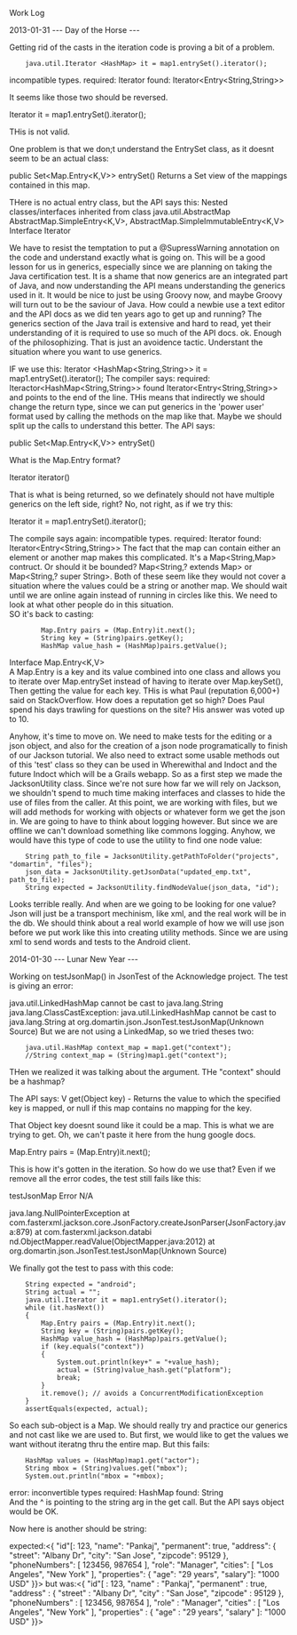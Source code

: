 Work Log

2013-01-31 --- Day of the Horse ---

Getting rid of the casts in the iteration code is proving a bit of a problem.

        java.util.Iterator <HashMap> it = map1.entrySet().iterator();
incompatible types.
required: Iterator <HashMap>
found:	  Iterator<Entry<String,String>>

It seems like those two should be reversed.

Iterator <HashMap> it = map1.entrySet().iterator()<HashMap>;

THis is not valid.

One problem is that we don;t understand the EntrySet class, as it doesnt seem to be an actual class:

public Set<Map.Entry<K,V>> entrySet() Returns a Set view of the mappings contained in this map.

THere is no actual entry class, but the API says this: Nested classes/interfaces inherited from class java.util.AbstractMap
AbstractMap.SimpleEntry<K,V>, AbstractMap.SimpleImmutableEntry<K,V>
Interface Iterator<E>

We have to resist the temptation to put a @SupressWarning annotation on the code and understand exactly what is going on.  This will be a good lesson for us in generics, especially since we are planning on taking the Java certification test.  It is a shame that now generics are an integrated part of Java, and now understanding the API means understanding the generics used in it.  It would be nice to just be using Groovy now, and maybe Groovy will turn out to be the saviour of Java.  How could a newbie use a text editor and the API docs as we did ten years ago to get up and running?  The generics section of the Java trail is extensive and hard to read, yet their understanding of it is required to use so much of the API docs.
ok.  Enough of the philosophizing.  That is just an avoidence tactic.  Understant the situation where you want to use generics.

IF we use this:
Iterator <HashMap<String,String>> it = map1.entrySet().iterator();
The compiler says:
required: Iteractor<HashMap<String,String>> 
found Iterator<Entry<String,String>>
and points to the end of the line.  THis means that indirectly we should change the return type, since we can put generics in the 'power user' format used by calling the methods on the map like that.  Maybe we should split up the calls to understand this better.  The API says:

public Set<Map.Entry<K,V>> entrySet()

What is the Map.Entry format?

Iterator<E>	iterator()

That is what is being returned, so we definately should not have multiple generics on the left side, right?  No, not right, as if we try this:

Iterator <String> it = map1.entrySet().iterator();

The compile says again: incompatible types.
required: Iterator<String>
found:	  Iterator<Entry<String,String>>
The fact that the map can contain either an element or another map makes this complicated.
It's a Map<String,Map> contruct.  Or should it be bounded?
Map<String,? extends Map>  or Map<String,? super String>.  Both of these seem like they would not cover a situation where the values could be a string or another map.
We should wait until we are online again instead of running in circles like this.  We need to look at what other people do in this situation.  
SO it's back to casting:

            Map.Entry pairs = (Map.Entry)it.next();
            String key = (String)pairs.getKey();
            HashMap value_hash = (HashMap)pairs.getValue();

Interface Map.Entry<K,V>    
A Map.Entry is a key and its value combined into one class and allows you to iterate over Map.entrySet instead of having to iterate over Map.keySet(), Then getting the value for each key.
THis is what Paul (reputation 6,000+) said on StackOverflow.  How does a reputation get so high?  Does Paul spend his days trawling for questions on the site?  His answer was voted up to 10.

Anyhow, it's time to move on.  We need to make tests for the editing or a json object, and also for the creation of a json node programatically to finish of our Jackson tutorial.
We also need to extract some usable methods out of this 'test' class so they can be used in Wherewithal and Indoct and the future Indoct which will be a Grails webapp.
So as a first step we made the JacksonUtility class.  Since we're not sure how far we will rely on Jackson, we shouldn't spend to much time making interfaces and classes to hide the use of files from the caller.  At this point, we are working with files, but we will add methods for working with objects or whatever form we get the json in.
We are going to have to think about logging however.
But since we are offline we can't download something like commons logging.
Anyhow, we would have this type of code to use the utility to find one node value:

        String path_to_file = JacksonUtility.getPathToFolder("projects", "domartin", "files");
        json_data = JacksonUtility.getJsonData("updated_emp.txt", path_to_file);
        String expected = JacksonUtility.findNodeValue(json_data, "id");

Looks terrible really.  And when are we going to be looking for one value?  Json will just be a transport mechinism, like xml, and the real work will be in the db.  We should think about a real world example of how we will use json before we put work like this into creating utility methods.
Since we are using xml to send words and tests to the Android client.




2014-01-30 --- Lunar New Year ---

Working on testJsonMap() in JsonTest of the Acknowledge project.  The test is giving an error:

java.util.LinkedHashMap cannot be cast to java.lang.String
java.lang.ClassCastException: java.util.LinkedHashMap cannot be cast to java.lang.String
at org.domartin.json.JsonTest.testJsonMap(Unknown Source)
But we are not using a LinkedMap, so we tried theses two:

        java.util.HashMap context_map = map1.get("context");
        //String context_map = (String)map1.get("context");
THen we realized it was talking about the argument.  THe "context" should be a hashmap?

The API says: V	get(Object key) - Returns the value to which the specified key is mapped, or null if this map contains no mapping for the key.

That Object key doesnt sound like it could be a map.  This is what we are trying to get.  Oh, we can't paste it here from the hung google docs.

Map.Entry pairs = (Map.Entry)it.next();

This is how it's gotten in the iteration.  So how do we use that?  Even if we remove all the error codes, the test still fails like this:

testJsonMap	Error	N/A

java.lang.NullPointerException
at com.fasterxml.jackson.core.JsonFactory.createJsonParser(JsonFactory.java:879)
at com.fasterxml.jackson.databi
nd.ObjectMapper.readValue(ObjectMapper.java:2012)
at org.domartin.json.JsonTest.testJsonMap(Unknown Source)

We finally got the test to pass with this code:

        String expected = "android";
        String actual = "";  
        java.util.Iterator it = map1.entrySet().iterator();
        while (it.hasNext()) 
        {
            Map.Entry pairs = (Map.Entry)it.next();
            String key = (String)pairs.getKey();
            HashMap value_hash = (HashMap)pairs.getValue();
            if (key.equals("context"))
            {
                System.out.println(key+" = "+value_hash);
                actual = (String)value_hash.get("platform");
                break;
            }
            it.remove(); // avoids a ConcurrentModificationException
        }
        assertEquals(expected, actual);

So each sub-object is a Map.  We should really try and practice our generics and not cast like we are used to.  But first, we would like to get the values we want without iteratng thru the entire map.  But this fails:

        HashMap values = (HashMap)map1.get("actor");
        String mbox = (String)values.get("mbox");
        System.out.println("mbox = "+mbox);

error: inconvertible types
required: HashMap
found: String        
And the ^ is pointing to the string arg in the get call.  But the API says object would be OK.

Now here is another should be string:

expected:<{ 
"id"[: 123, "name": "Pankaj", "permanent": true, "address": { "street": "Albany Dr", "city": "San Jose", "zipcode": 95129 }, "phoneNumbers": [ 123456, 987654 ], "role": "Manager", "cities": [ "Los Angeles", "New York" ], "properties": { "age": "29 years", "salary"]: "1000 USD" }}> 
but was:<{ 
"id"[ : 123, "name" : "Pankaj", "permanent" : true, "address" : { "street" : "Albany Dr", "city" : "San Jose", "zipcode" : 95129 }, "phoneNumbers" : [ 123456, 987654 ], "role" : "Manager", "cities" : [ "Los Angeles", "New York" ], "properties" : { "age" : "29 years", "salary" ]: "1000 USD" }}>
